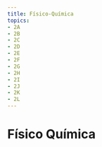 ```yaml
---
title: Físico-Química
topics:
- 2A
- 2B
- 2C
- 2D
- 2E
- 2F
- 2G
- 2H
- 2I
- 2J
- 2K
- 2L
---
```


# Físico Química